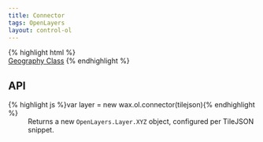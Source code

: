 ```yaml
---
title: Connector
tags: OpenLayers
layout: control-ol
---
```


<div class='live'>
{% highlight html %}
<div id='map-div'></div>
<a class='attribution' href='http://mapbox.com/tileset/geography-class'>Geography Class</a>
<script>
wax.tilejson('http://d.tiles.mapbox.com/v2/mapbox.blue-marble-topo-bathy-jan.jsonp',
function(tilejson) {
    var map = new OpenLayers.Map({
        div: 'map-div',
        controls: [
            new OpenLayers.Control.Navigation()
        ],
        layers: [
            wax.ol.connector(tilejson)
        ]
    });
    map.zoomTo(2);
});
</script>
{% endhighlight %}
</div>

## API

<dl>
  <dt>{% highlight js %}var layer = new wax.ol.connector(tilejson){% endhighlight %}</dt>
  <dd>
    Returns a new <code>OpenLayers.Layer.XYZ</code> object, configured per TileJSON snippet.
  </dd>
</dl>

